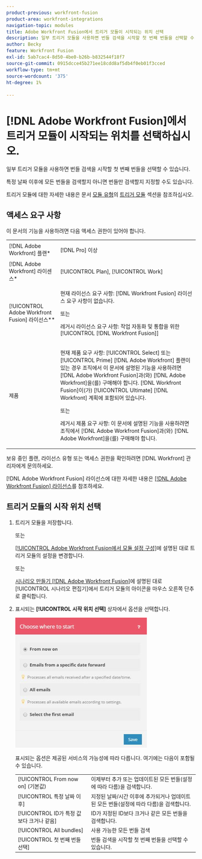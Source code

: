 ```yaml
---
product-previous: workfront-fusion
product-area: workfront-integrations
navigation-topic: modules
title: Adobe Workfront Fusion에서 트리거 모듈이 시작되는 위치 선택
description: 일부 트리거 모듈을 사용하면 번들 검색을 시작할 첫 번째 번들을 선택할 수 있습니다.
author: Becky
feature: Workfront Fusion
exl-id: 5ab7cac4-8d50-4be0-b26b-b832544f18f7
source-git-commit: 0915dcce45b271ee18cdd8af5db4f0eb01f3cced
workflow-type: tm+mt
source-wordcount: '375'
ht-degree: 1%

---
```


# [!DNL Adobe Workfront Fusion]에서 트리거 모듈이 시작되는 위치를 선택하십시오.

일부 트리거 모듈을 사용하면 번들 검색을 시작할 첫 번째 번들을 선택할 수 있습니다.

특정 날짜 이후에 모든 번들을 검색할지 아니면 번들만 검색할지 지정할 수도 있습니다.

트리거 모듈에 대한 자세한 내용은 문서 [모듈 유형](../../workfront-fusion/modules/module-types.md)의 [트리거 모듈](../../workfront-fusion/modules/module-types.md#triggers) 섹션을 참조하십시오.

## 액세스 요구 사항

이 문서의 기능을 사용하려면 다음 액세스 권한이 있어야 합니다.

<table style="table-layout:auto">
 <col> 
 <col> 
 <tbody> 
  <tr> 
    <td role="rowheader">[!DNL Adobe Workfront] 플랜*</td> 
   <td> <p>[!DNL Pro] 이상</p> </td> 
  </tr> 
  <tr data-mc-conditions=""> 
   <td role="rowheader">[!DNL Adobe Workfront] 라이센스*</td> 
   <td> <p>[!UICONTROL Plan], [!UICONTROL Work]</p> </td> 
  </tr> 
  <tr> 
   <td role="rowheader">[!UICONTROL Adobe Workfront Fusion] 라이선스**</td> 
   <td>
   <p>현재 라이선스 요구 사항: [!DNL Workfront Fusion] 라이선스 요구 사항이 없습니다.</p>
   <p>또는</p>
   <p>레거시 라이선스 요구 사항: 작업 자동화 및 통합을 위한 [!UICONTROL [!DNL Workfront Fusion]] </p>
   </td> 
  </tr> 
  <tr> 
   <td role="rowheader">제품</td> 
   <td>
   <p>현재 제품 요구 사항: [!UICONTROL Select] 또는 [!UICONTROL Prime] [!DNL Adobe Workfront] 플랜이 있는 경우 조직에서 이 문서에 설명된 기능을 사용하려면 [!DNL Adobe Workfront Fusion]과(와) [!DNL Adobe Workfront]을(를) 구매해야 합니다. [!DNL Workfront Fusion]이(가) [!UICONTROL Ultimate] [!DNL Workfront] 계획에 포함되어 있습니다.</p>
   <p>또는</p>
   <p>레거시 제품 요구 사항: 이 문서에 설명된 기능을 사용하려면 조직에서 [!DNL Adobe Workfront Fusion]과(와) [!DNL Adobe Workfront]을(를) 구매해야 합니다.</p>
   </td> 
  </tr> 
 </tbody> 
</table>

보유 중인 플랜, 라이선스 유형 또는 액세스 권한을 확인하려면 [!DNL Workfront] 관리자에게 문의하세요.

[!DNL Adobe Workfront Fusion] 라이선스에 대한 자세한 내용은 [[!DNL Adobe Workfront Fusion] 라이선스](../../workfront-fusion/get-started/license-automation-vs-integration.md)를 참조하세요.

## 트리거 모듈의 시작 위치 선택

1. 트리거 모듈을 저장합니다.

   또는

   [[!UICONTROL Adobe Workfront Fusion에서 모듈 설정 구성]](../../workfront-fusion/modules/configure-a-modules-settings.md)에 설명된 대로 트리거 모듈의 설정을 변경합니다.

   또는

   [시나리오 만들기 [!DNL Adobe Workfront Fusion]](../../workfront-fusion/scenarios/create-a-scenario.md)에 설명된 대로 [!UICONTROL 시나리오 편집기]에서 트리거 모듈의 아이콘을 마우스 오른쪽 단추로 클릭합니다.

1. 표시되는 **[!UICONTROL 시작 위치 선택]** 상자에서 옵션을 선택합니다.

   ![](assets/choose-where-to-start-350x346.jpg)

   표시되는 옵션은 제공된 서비스의 가능성에 따라 다릅니다. 여기에는 다음이 포함될 수 있습니다.

   <table style="table-layout:auto">
        <tr>
            <td>[!UICONTROL From now on] (기본값)</td>
            <td>이제부터 추가 또는 업데이트된 모든 번들(설정에 따라 다름)을 검색합니다.</td>
        </tr>
        <tr>
            <td>[!UICONTROL 특정 날짜 이후]</td>
            <td>지정된 날짜/시간 이후에 추가되거나 업데이트된 모든 번들(설정에 따라 다름)을 검색합니다.</td>
        </tr>
        <tr>
            <td>[!UICONTROL ID가 특정 값보다 크거나 같음]</td>
            <td>ID가 지정된 ID보다 크거나 같은 모든 번들을 검색합니다.</td> 
        </tr>
        <tr>
            <td>[!UICONTROL All bundles]</td>
            <td>사용 가능한 모든 번들 검색</td>
        </tr>
        <tr>
            <td>[!UICONTROL 첫 번째 번들 선택]</td>
            <td>번들 검색을 시작할 첫 번째 번들을 선택할 수 있습니다.</td>
        </tr>
   </table>
